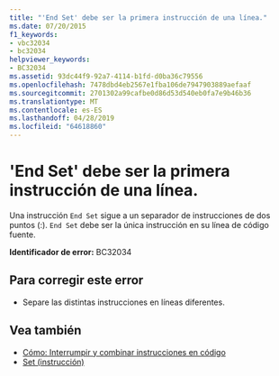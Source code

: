 ```yaml
---
title: "'End Set' debe ser la primera instrucción de una línea."
ms.date: 07/20/2015
f1_keywords:
- vbc32034
- bc32034
helpviewer_keywords:
- BC32034
ms.assetid: 93dc44f9-92a7-4114-b1fd-d0ba36c79556
ms.openlocfilehash: 7478dbd4eb2567e1fba106de7947903889aefaaf
ms.sourcegitcommit: 2701302a99cafbe0d86d53d540eb0fa7e9b46b36
ms.translationtype: MT
ms.contentlocale: es-ES
ms.lasthandoff: 04/28/2019
ms.locfileid: "64618860"
---
```

# <a name="end-set-must-be-the-first-statement-on-a-line"></a>'End Set' debe ser la primera instrucción de una línea.
Una instrucción `End Set` sigue a un separador de instrucciones de dos puntos (:). `End Set` debe ser la única instrucción en su línea de código fuente.  
  
 **Identificador de error:** BC32034  
  
## <a name="to-correct-this-error"></a>Para corregir este error  
  
- Separe las distintas instrucciones en líneas diferentes.  
  
## <a name="see-also"></a>Vea también

- [Cómo: Interrumpir y combinar instrucciones en código](../../visual-basic/programming-guide/program-structure/how-to-break-and-combine-statements-in-code.md)
- [Set (instrucción)](../../visual-basic/language-reference/statements/set-statement.md)
